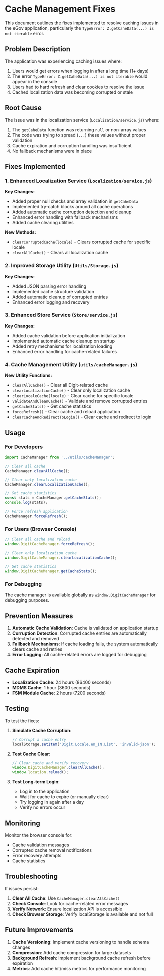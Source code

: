 # Cache Management Fixes

This document outlines the fixes implemented to resolve caching issues in the eGov application, particularly the `TypeError: Z.getCaheData(...) is not iterable` error.

## Problem Description

The application was experiencing caching issues where:
1. Users would get errors when logging in after a long time (1+ days)
2. The error `TypeError: Z.getCaheData(...) is not iterable` would appear in the console
3. Users had to hard refresh and clear cookies to resolve the issue
4. Cached localization data was becoming corrupted or stale

## Root Cause

The issue was in the localization service (`Localization/service.js`) where:
1. The `getCaheData` function was returning `null` or non-array values
2. The code was trying to spread (`...`) these values without proper validation
3. Cache expiration and corruption handling was insufficient
4. No fallback mechanisms were in place

## Fixes Implemented

### 1. Enhanced Localization Service (`Localization/service.js`)

**Key Changes:**
- Added proper null checks and array validation in `getCaheData`
- Implemented try-catch blocks around all cache operations
- Added automatic cache corruption detection and cleanup
- Enhanced error handling with fallback mechanisms
- Added cache clearing utilities

**New Methods:**
- `clearCorruptedCache(locale)` - Clears corrupted cache for specific locale
- `clearAllCache()` - Clears all localization cache

### 2. Improved Storage Utility (`Utils/Storage.js`)

**Key Changes:**
- Added JSON parsing error handling
- Implemented cache structure validation
- Added automatic cleanup of corrupted entries
- Enhanced error logging and recovery

### 3. Enhanced Store Service (`Store/service.js`)

**Key Changes:**
- Added cache validation before application initialization
- Implemented automatic cache cleanup on startup
- Added retry mechanisms for localization loading
- Enhanced error handling for cache-related failures

### 4. Cache Management Utility (`utils/cacheManager.js`)

**New Utility Functions:**
- `clearAllCache()` - Clear all Digit-related cache
- `clearLocalizationCache()` - Clear only localization cache
- `clearLocaleCache(locale)` - Clear cache for specific locale
- `validateAndCleanCache()` - Validate and remove corrupted entries
- `getCacheStats()` - Get cache statistics
- `forceRefresh()` - Clear cache and reload application
- `clearCacheAndRedirectToLogin()` - Clear cache and redirect to login

## Usage

### For Developers

```javascript
import CacheManager from '../utils/cacheManager';

// Clear all cache
CacheManager.clearAllCache();

// Clear only localization cache
CacheManager.clearLocalizationCache();

// Get cache statistics
const stats = CacheManager.getCacheStats();
console.log(stats);

// Force refresh application
CacheManager.forceRefresh();
```

### For Users (Browser Console)

```javascript
// Clear all cache and reload
window.DigitCacheManager.forceRefresh();

// Clear only localization cache
window.DigitCacheManager.clearLocalizationCache();

// Get cache statistics
window.DigitCacheManager.getCacheStats();
```

### For Debugging

The cache manager is available globally as `window.DigitCacheManager` for debugging purposes.

## Prevention Measures

1. **Automatic Cache Validation**: Cache is validated on application startup
2. **Corruption Detection**: Corrupted cache entries are automatically detected and removed
3. **Fallback Mechanisms**: If cache loading fails, the system automatically clears cache and retries
4. **Error Logging**: All cache-related errors are logged for debugging

## Cache Expiration

- **Localization Cache**: 24 hours (86400 seconds)
- **MDMS Cache**: 1 hour (3600 seconds)
- **FSM Module Cache**: 2 hours (7200 seconds)

## Testing

To test the fixes:

1. **Simulate Cache Corruption**:
   ```javascript
   // Corrupt a cache entry
   localStorage.setItem('Digit.Locale.en_IN.List', 'invalid-json');
   ```

2. **Test Cache Clear**:
   ```javascript
   // Clear cache and verify recovery
   window.DigitCacheManager.clearAllCache();
   window.location.reload();
   ```

3. **Test Long-term Login**:
   - Log in to the application
   - Wait for cache to expire (or manually clear)
   - Try logging in again after a day
   - Verify no errors occur

## Monitoring

Monitor the browser console for:
- Cache validation messages
- Corrupted cache removal notifications
- Error recovery attempts
- Cache statistics

## Troubleshooting

If issues persist:

1. **Clear All Cache**: Use `CacheManager.clearAllCache()`
2. **Check Console**: Look for cache-related error messages
3. **Verify Network**: Ensure localization API is accessible
4. **Check Browser Storage**: Verify localStorage is available and not full

## Future Improvements

1. **Cache Versioning**: Implement cache versioning to handle schema changes
2. **Compression**: Add cache compression for large datasets
3. **Background Refresh**: Implement background cache refresh before expiration
4. **Metrics**: Add cache hit/miss metrics for performance monitoring 